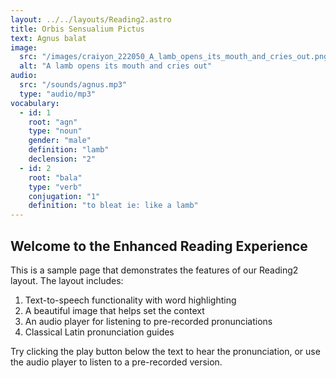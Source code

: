 ```yaml
---
layout: ../../layouts/Reading2.astro
title: Orbis Sensualium Pictus 
text: Agnus balat
image:
  src: "/images/craiyon_222050_A_lamb_opens_its_mouth_and_cries_out.png"
  alt: "A lamb opens its mouth and cries out"
audio:
  src: "/sounds/agnus.mp3"
  type: "audio/mp3"
vocabulary:
  - id: 1
    root: "agn"
    type: "noun"
    gender: "male"
    definition: "lamb"
    declension: "2"
  - id: 2
    root: "bala"
    type: "verb"
    conjugation: "1"
    definition: "to bleat ie: like a lamb"
---
```


## Welcome to the Enhanced Reading Experience

This is a sample page that demonstrates the features of our Reading2 layout. The layout includes:

1. Text-to-speech functionality with word highlighting
2. A beautiful image that helps set the context
3. An audio player for listening to pre-recorded pronunciations
4. Classical Latin pronunciation guides

Try clicking the play button below the text to hear the pronunciation, or use the audio player to listen to a pre-recorded version.
